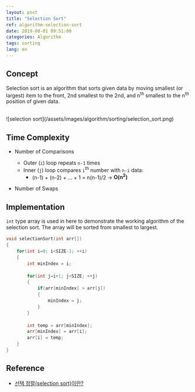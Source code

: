 ```yaml
---
layout: post
title: "Selection Sort"
ref: algorithm-selection-sort
date: 2019-08-01 09:51:00
categories: Algorithm
tags: sorting
lang: en
---
```


## Concept
Selection sort is an algorithm that sorts given data by moving smallest (or largest) item to the front, 2nd smallest to the 2nd, and n<sup>th</sup> smallest to the n<sup>th</sup> position of given data.

<br />
![selection sort](/assets/images/algorithm/sorting/selection_sort.png)

<div class="divider"></div>

## Time Complexity <a id="timecomp"></a>
 - Number of Comparisons
   * Outer (`i`) loop repeats `n-1` times
   * Inner (`j`) loop compares `i`<sup>th</sup> number with `n-i` data:
      + (n-1) + (n-2) + ... + 1 = n(n-1)/2 → **O(n<sup>2</sup>)**

 - Number of Swaps

<div class="divider"></div>

## Implementation
`int` type array is used in here to demonstrate the working algorithm of the selection sort.
The array will be sorted from smallest to largest.

```c
void selectionSort(int arr[])
{
    for(int i=0; i<SIZE-1; ++i)
    {
        int minIndex = i;

        for(int j=i+1; j<SIZE; ++j)
        {
            if(arr[minIndex] > arr[j])
            {
                minIndex = j;
            }
        }

        int temp = arr[minIndex];
        arr[minIndex] = arr[i];
        arr[i] = temp;
    }
}
```

<div class="divider"></div>

## Reference <a id="ref"></a>
- [선택 정렬(selection sort)이란?](https://gmlwjd9405.github.io/2018/05/06/algorithm-selection-sort.html)
